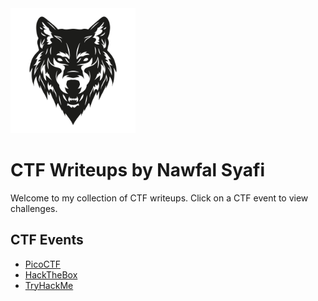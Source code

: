 <img src="/assets/images/logo.jpg" alt="BlackWolf Logo" width="200" />

# CTF Writeups by Nawfal Syafi

Welcome to my collection of CTF writeups. Click on a CTF event to view challenges.

## CTF Events
- [PicoCTF](picoctf/index.md)
- [HackTheBox](htb/index.md)
- [TryHackMe](thm/index.md)

